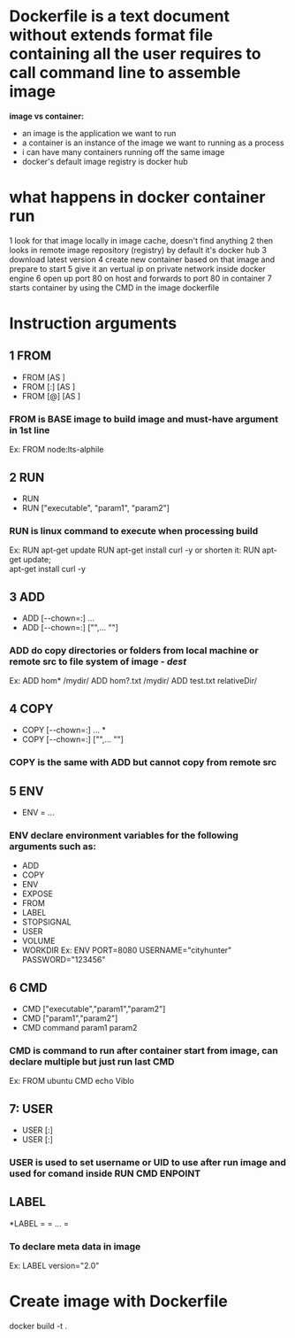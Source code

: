 # Dockerfile is a text document without extends format file containing all the user requires to call command line to assemble image
**image vs container:**
- an image is the application we want to run 
- a container is an instance of the image we want to running as a process
- i can have many containers running off the same image
- docker's default image registry is docker hub
# what happens in docker container run 
1 look for that image locally in image cache, doesn't find anything
2 then looks in remote image repository (registry) by default it's docker hub
3 download latest version 
4 create new container based on that image and prepare to start
5 give it an vertual ip on private network inside docker engine
6 open up port 80 on host and forwards to port 80 in container
7 starts container by using the CMD in the image dockerfile

# Instruction arguments
## 1 FROM 
* FROM<image> [AS <name>]
* FROM <image>[:<tag>] [AS <name>]
* FROM <image>[@<digest>] [AS <name>]
### FROM is BASE image to build image and must-have argument in 1st line
Ex: FROM node:lts-alphile

## 2 RUN
* RUN <command>
* RUN ["executable", "param1", "param2"]
### RUN is linux command to execute when processing build 
Ex: RUN apt-get update 
    RUN apt-get install curl -y
  or shorten it:
    RUN apt-get update; \
        apt-get install curl -y

## 3 ADD 
* ADD [--chown=<user>:<group>] <src>... <dest>
* ADD [--chown=<user>:<group>] ["<src>",... "<dest>"]
### ADD do copy directories or folders from local machine or remote src to **file system of image** - *dest*
Ex: 
ADD hom* /mydir/
ADD hom?.txt /mydir/
ADD test.txt relativeDir/

## 4 COPY 
* COPY [--chown=<user>:<group>] <src>... <dest>*
* COPY [--chown=<user>:<group>] ["<src>",... "<dest>"]
### COPY is the same with ADD but cannot copy from remote src

## 5 ENV 
* ENV <key>=<value> ...
### ENV declare environment variables for the following arguments such as: 
- ADD
- COPY
- ENV
- EXPOSE
- FROM
- LABEL
- STOPSIGNAL
- USER
- VOLUME
- WORKDIR
Ex: ENV PORT=8080 USERNAME="cityhunter" PASSWORD="123456"

## 6 CMD
* CMD ["executable","param1","param2"]
* CMD ["param1","param2"] 
* CMD command param1 param2
### CMD is command to run after container start from image, can declare multiple but just run last CMD
Ex: FROM ubuntu
CMD echo Viblo

## 7: USER
* USER <user>[:<group>]
* USER <UID>[:<GID>]
### USER is used to set username or UID to use after run image and used for comand inside **RUN** **CMD** **ENPOINT**
## LABEL 
*LABEL <key>=<value> <key>=<value> ... <key>=<value>
### To declare meta data in image
Ex: LABEL version="2.0"

# Create image with Dockerfile
docker build -t <image-name> .


